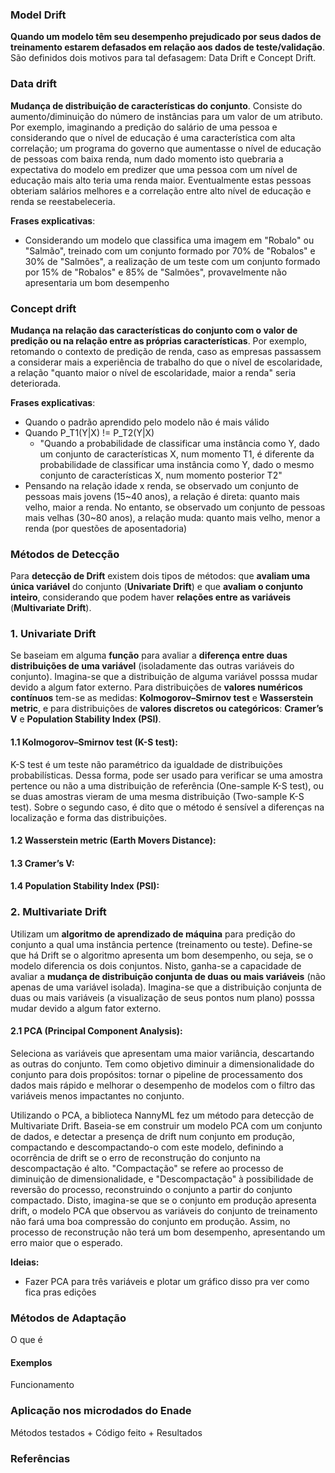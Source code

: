 ### **Model Drift**

**Quando um modelo têm seu desempenho prejudicado por seus dados de treinamento estarem defasados em relação aos dados de teste/validação**. São definidos dois motivos para tal defasagem: Data Drift e Concept Drift.

### **Data drift**

**Mudança de distribuição de características do conjunto**. Consiste do aumento/diminuição do número de instâncias para um valor de um atributo. Por exemplo, imaginando a predição do salário de uma pessoa e considerando que o nível de educação é uma característica com alta correlação; um programa do governo que aumentasse o nível de educação de pessoas com baixa renda, num dado momento isto quebraria a expectativa do modelo em predizer que uma pessoa com um nível de educação mais alto teria uma renda maior. Eventualmente estas pessoas obteriam salários melhores e a correlação entre alto nível de educação e renda se reestabeleceria.

**Frases explicativas**:

- Considerando um modelo que classifica uma imagem em "Robalo" ou "Salmão", treinado com um conjunto formado por 70% de "Robalos" e 30% de "Salmões", a realização de um teste com um conjunto formado por 15% de "Robalos" e 85% de "Salmões", provavelmente não apresentaria um bom desempenho

### **Concept drift**

**Mudança na relação das características do conjunto com o valor de predição ou na relação entre as próprias características**. Por exemplo, retomando o contexto de predição de renda, caso as empresas passassem a considerar mais a experiência de trabalho do que o nível de escolaridade, a relação "quanto maior o nível de escolaridade, maior a renda" seria deteriorada.

**Frases explicativas**:

- Quando o padrão aprendido pelo modelo não é mais válido
- Quando P_T1(Y|X) != P_T2(Y|X)
    - "Quando a probabilidade de classificar uma instância como Y, dado um conjunto de características X, num momento T1, é diferente da probabilidade de classificar uma instância como Y, dado o mesmo conjunto de características X, num momento posterior T2"
- Pensando na relação idade x renda, se observado um conjunto de pessoas mais jovens (15\~40 anos), a relação é direta: quanto mais velho, maior a renda. No entanto, se observado um conjunto de pessoas mais velhas (30\~80 anos), a relação muda: quanto mais velho, menor a renda (por questões de aposentadoria)
    
### **Métodos de Detecção**

Para **detecção de Drift** existem dois tipos de métodos: que **avaliam uma única variável** do conjunto (**Univariate Drift**) e que **avaliam o conjunto inteiro**, considerando que podem haver **relações entre as variáveis** (**Multivariate Drift**).

### **1. Univariate Drift**

Se baseiam em alguma **função** para avaliar a **diferença entre duas distribuições de uma variável** (isoladamente das outras variáveis do conjunto). Imagina-se que a distribuição de alguma variável posssa mudar devido a algum fator externo. Para distribuições de **valores numéricos contínuos** tem-se as medidas: **Kolmogorov–Smirnov test** e **Wasserstein metric**, e para distribuições de **valores discretos ou categóricos**: **Cramer’s V** e **Population Stability Index (PSI)**.

#### **1.1 Kolmogorov–Smirnov test (K-S test):**

K-S test é um teste não paramétrico da igualdade de distribuições probabilísticas. Dessa forma, pode ser usado para verificar se uma amostra pertence ou não a uma distribuição de referência (One-sample K-S test), ou se duas amostras vieram de uma mesma distribuição (Two-sample K-S test). Sobre o segundo caso, é dito que o método é sensível a diferenças na localização e forma das distribuições.

#### **1.2 Wasserstein metric (Earth Movers Distance):**

#### **1.3 Cramer’s V:**

#### **1.4 Population Stability Index (PSI):**

### **2. Multivariate Drift**

Utilizam um **algoritmo de aprendizado de máquina** para predição do conjunto a qual uma instância pertence (treinamento ou teste). Define-se que há Drift se o algoritmo apresenta um bom desempenho, ou seja, se o modelo diferencia os dois conjuntos. Nisto, ganha-se a capacidade de avaliar a **mudança de distribuição conjunta de duas ou mais variáveis** (não apenas de uma variável isolada). Imagina-se que a distribuição conjunta de duas ou mais variáveis (a visualização de seus pontos num plano) posssa mudar devido a algum fator externo.

#### **2.1 PCA (Principal Component Analysis):**

Seleciona as variáveis que apresentam uma maior variância, descartando as outras do conjunto. Tem como objetivo diminuir a dimensionalidade do conjunto para dois propósitos: tornar o pipeline de processamento dos dados mais rápido e melhorar o desempenho de modelos com o filtro das variáveis menos impactantes no conjunto.

Utilizando o PCA, a biblioteca NannyML fez um método para detecção de Multivariate Drift. Baseia-se em construir um modelo PCA com um conjunto de dados, e detectar a presença de drift num conjunto em produção, compactando e descompactando-o com este modelo, definindo a ocorrência de drift se o erro de reconstrução do conjunto na descompactação é alto. "Compactação" se refere ao processo de diminuição de dimensionalidade, e "Descompactação" à possibilidade de reversão do processo, reconstruindo o conjunto a partir do conjunto compactado. Disto, imagina-se que se o conjunto em produção apresenta drift, o modelo PCA que observou as variáveis do conjunto de treinamento não fará uma boa compressão do conjunto em produção. Assim, no processo de reconstrução não terá um bom desempenho, apresentando um erro maior que o esperado.

**Ideias:**

- Fazer PCA para três variáveis e plotar um gráfico disso pra ver como fica pras edições

### **Métodos de Adaptação**

O que é

#### **Exemplos**

Funcionamento

### **Aplicação nos microdados do Enade**

Métodos testados + Código feito + Resultados

### **Referências**